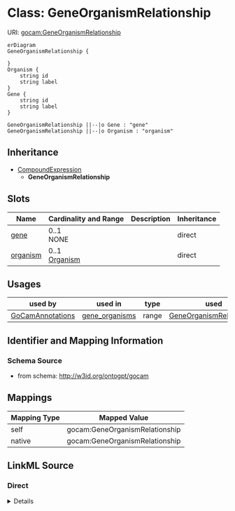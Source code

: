 # Class: GeneOrganismRelationship



URI: [gocam:GeneOrganismRelationship](http://w3id.org/ontogpt/gocam/GeneOrganismRelationship)


```mermaid
erDiagram
GeneOrganismRelationship {

}
Organism {
    string id  
    string label  
}
Gene {
    string id  
    string label  
}

GeneOrganismRelationship ||--|o Gene : "gene"
GeneOrganismRelationship ||--|o Organism : "organism"

```




## Inheritance
* [CompoundExpression](CompoundExpression.md)
    * **GeneOrganismRelationship**



## Slots

| Name | Cardinality and Range | Description | Inheritance |
| ---  | --- | --- | --- |
| [gene](gene.md) | 0..1 <br/> NONE |  | direct |
| [organism](organism.md) | 0..1 <br/> [Organism](Organism.md) |  | direct |





## Usages

| used by | used in | type | used |
| ---  | --- | --- | --- |
| [GoCamAnnotations](GoCamAnnotations.md) | [gene_organisms](gene_organisms.md) | range | [GeneOrganismRelationship](GeneOrganismRelationship.md) |






## Identifier and Mapping Information







### Schema Source


* from schema: http://w3id.org/ontogpt/gocam





## Mappings

| Mapping Type | Mapped Value |
| ---  | ---  |
| self | gocam:GeneOrganismRelationship |
| native | gocam:GeneOrganismRelationship |


## LinkML Source

<!-- TODO: investigate https://stackoverflow.com/questions/37606292/how-to-create-tabbed-code-blocks-in-mkdocs-or-sphinx -->

### Direct

<details>
```yaml
name: GeneOrganismRelationship
from_schema: http://w3id.org/ontogpt/gocam
rank: 1000
is_a: CompoundExpression
attributes:
  gene:
    name: gene
    from_schema: http://w3id.org/ontogpt/gocam
    rank: 1000
    range: Gene
  organism:
    name: organism
    from_schema: http://w3id.org/ontogpt/gocam
    rank: 1000
    range: Organism

```
</details>

### Induced

<details>
```yaml
name: GeneOrganismRelationship
from_schema: http://w3id.org/ontogpt/gocam
rank: 1000
is_a: CompoundExpression
attributes:
  gene:
    name: gene
    from_schema: http://w3id.org/ontogpt/gocam
    rank: 1000
    alias: gene
    owner: GeneOrganismRelationship
    domain_of:
    - GeneOrganismRelationship
    - GeneMolecularActivityRelationship
    - GeneMolecularActivityRelationship2
    - GeneSubcellularLocalizationRelationship
    range: Gene
  organism:
    name: organism
    from_schema: http://w3id.org/ontogpt/gocam
    rank: 1000
    alias: organism
    owner: GeneOrganismRelationship
    domain_of:
    - GeneOrganismRelationship
    range: Organism

```
</details>